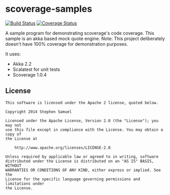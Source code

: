 scoverage-samples
==================

[![Build Status](https://travis-ci.org/scoverage/sbt-scoverage-samples.svg?branch=master)](https://travis-ci.org/scoverage/sbt-scoverage-samples)
[![Coverage Status](https://coveralls.io/repos/scoverage/scoverage-samples/badge.png)](https://coveralls.io/r/scoverage/scoverage-samples)


A sample program for demonstrating scoverage's code coverage. This sample is an akka based mock quote engine. Note: This project deliberately doesn't have 100% coverage for demonstration purposes.

It uses:

* Akka 2.2
* Scalatest for unit tests
* Scoverage 1.0.4


## License
```
This software is licensed under the Apache 2 license, quoted below.

Copyright 2014 Stephen Samuel

Licensed under the Apache License, Version 2.0 (the "License"); you may not
use this file except in compliance with the License. You may obtain a copy of
the License at

    http://www.apache.org/licenses/LICENSE-2.0

Unless required by applicable law or agreed to in writing, software
distributed under the License is distributed on an "AS IS" BASIS, WITHOUT
WARRANTIES OR CONDITIONS OF ANY KIND, either express or implied. See the
License for the specific language governing permissions and limitations under
the License.
```
